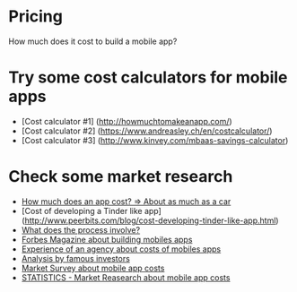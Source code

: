 # Pricing
How much does it cost to build a mobile app?

# Try some cost calculators for mobile apps
* [Cost calculator #1] (http://howmuchtomakeanapp.com/)
* [Cost calculator #2] (https://www.andreasley.ch/en/costcalculator/)
* [Cost calculator #3] (http://www.kinvey.com/mbaas-savings-calculator)

# Check some market research
* [How much does an app cost? => About as much as a car](http://blog.darwinapps.com/post/36041399961/appcostscar)
* [Cost of developing a Tinder like app] (http://www.peerbits.com/blog/cost-developing-tinder-like-app.html)
* [What does the process involve?](http://desmart.com/blog/how-much-for-an-app-estimation-the-agile-way)
* [Forbes Magazine about building mobiles apps](http://www.forbes.com/sites/groupthink/2014/11/11/the-true-cost-of-building-a-mobile-app)
* [Experience of an agency about costs of mobiles apps](http://worryfreelabs.com/cost-building-mobile-app/)
* [Analysis by famous investors](http://savvyapps.com/blog/how-much-does-app-cost-massive-review-pricing-budget-considerations)
* [Market Survey about mobile app costs](https://clutch.co/app-developers/resources/cost-build-mobile-app-survey)
* [STATISTICS - Market Reasearch about mobile app costs](http://www.formotus.com/14018/blog-mobility/figuring-the-costs-of-custom-mobile-business-app-development)
